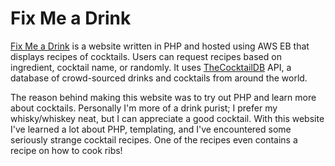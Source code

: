 # Fix Me a Drink

[Fix Me a Drink](https://tinyurl.com/fixmeadrink) is a website written in PHP and hosted using AWS EB that displays recipes of cocktails. Users can request recipes based on ingredient, cocktail name, or randomly. It uses [TheCocktailDB](https://www.thecocktaildb.com/api.php) API, a database of crowd-sourced drinks and cocktails from around the world.

The reason behind making this website was to try out PHP and learn more about cocktails. Personally I'm more of a drink purist; I prefer my whisky/whiskey neat, but I can appreciate a good cocktail. With this website I've learned a lot about PHP, templating, and I've encountered some seriously strange cocktail recipes. One of the recipes even contains a recipe on how to cook ribs!
